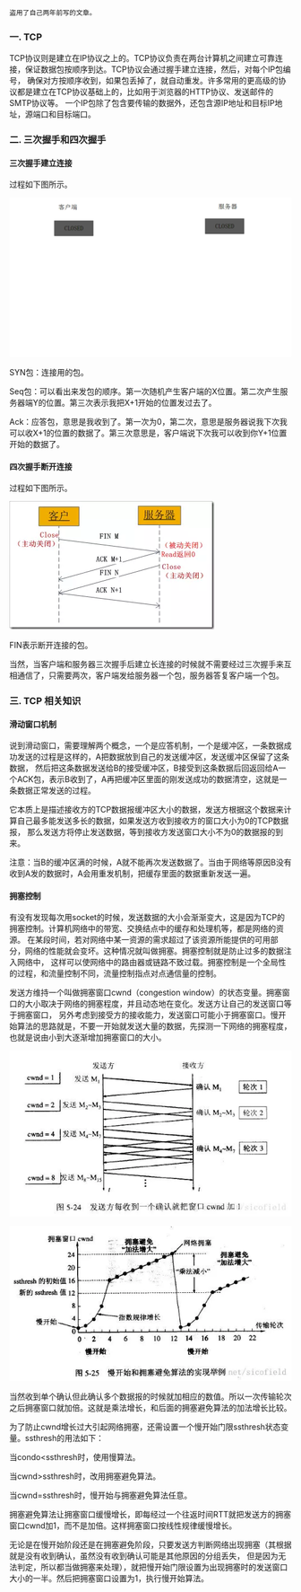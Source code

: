
    盗用了自己两年前写的文章。

### 一. TCP

 TCP协议则是建立在IP协议之上的。TCP协议负责在两台计算机之间建立可靠连接，保证数据包按顺序到达。TCP协议会通过握手建立连接，然后，对每个IP包编号，
 确保对方按顺序收到，如果包丢掉了，就自动重发。许多常用的更高级的协议都是建立在TCP协议基础上的，比如用于浏览器的HTTP协议、发送邮件的SMTP协议等。
 一个IP包除了包含要传输的数据外，还包含源IP地址和目标IP地址，源端口和目标端口。

### 二. 三次握手和四次握手

 #### 三次握手建立连接

 过程如下图所示。

 ![layout viewport](/img/tcp-1.gif)

 SYN包：连接用的包。

 Seq包：可以看出来发包的顺序。第一次随机产生客户端的X位置。第二次产生服务器端Y的位置。第三次表示我把X+1开始的位置发过去了。

 Ack：应答包，意思是我收到了。第一次为0，第二次，意思是服务器说我下次我可以收X+1的位置的数据了。第三次意思是，客户端说下次我可以收到你Y+1位置开始的数据了。

 #### 四次握手断开连接

 过程如下图所示。

 ![layout viewport](/img/tcp-2.webp)

 FIN表示断开连接的包。

 当然，当客户端和服务器三次握手后建立长连接的时候就不需要经过三次握手来互相通信了，只需要两次，客户端发给服务器一个包，服务器答复客户端一个包。

### 三. TCP 相关知识

 #### 滑动窗口机制

 说到滑动窗口，需要理解两个概念，一个是应答机制，一个是缓冲区，一条数据成功发送的过程是这样的，A把数据放到自己的发送缓冲区，发送缓冲区保留了这条数据，
 然后把这条数据发送给B的接受缓冲区，B接受到这条数据后回返回给A一个ACK包，表示B收到了，A再把缓冲区里面的刚发送成功的数据清空，这就是一条数据正常发送的过程。

 它本质上是描述接收方的TCP数据报缓冲区大小的数据，发送方根据这个数据来计算自己最多能发送多长的数据，如果发送方收到接收方的窗口大小为0的TCP数据报，
 那么发送方将停止发送数据，等到接收方发送窗口大小不为0的数据报的到来。

 注意：当B的缓冲区满的时候，A就不能再次发送数据了。当由于网络等原因B没有收到A发的数据时，A会用重发机制，把缓存里面的数据重新发送一遍。

 #### 拥塞控制

 有没有发现每次用socket的时候，发送数据的大小会渐渐变大，这是因为TCP的拥塞控制。计算机网络中的带宽、交换结点中的缓存和处理机等，都是网络的资源。
 在某段时间，若对网络中某一资源的需求超过了该资源所能提供的可用部分，网络的性能就会变坏。这种情况就叫做拥塞。拥塞控制就是防止过多的数据注入网络中，
 这样可以使网络中的路由器或链路不致过载。拥塞控制是一个全局性的过程，和流量控制不同，流量控制指点对点通信量的控制。

 发送方维持一个叫做拥塞窗口cwnd（congestion window）的状态变量。拥塞窗口的大小取决于网络的拥塞程度，并且动态地在变化。发送方让自己的发送窗口等于拥塞窗口，
 另外考虑到接受方的接收能力，发送窗口可能小于拥塞窗口。慢开始算法的思路就是，不要一开始就发送大量的数据，先探测一下网络的拥塞程度，也就是说由小到大逐渐增加拥塞窗口的大小。

 ![layout viewport](/img/tcp-3.webp)

 ![layout viewport](/img/tcp-4.webp)

 当然收到单个确认但此确认多个数据报的时候就加相应的数值。所以一次传输轮次之后拥塞窗口就加倍。这就是乘法增长，和后面的拥塞避免算法的加法增长比较。

 为了防止cwnd增长过大引起网络拥塞，还需设置一个慢开始门限ssthresh状态变量。ssthresh的用法如下：

 当condo<ssthresh时，使用慢算法。

 当cwnd>ssthresh时，改用拥塞避免算法。

 当cwnd=ssthresh时，慢开始与拥塞避免算法任意。

 拥塞避免算法让拥塞窗口缓慢增长，即每经过一个往返时间RTT就把发送方的拥塞窗口cwnd加1，而不是加倍。这样拥塞窗口按线性规律缓慢增长。

 无论是在慢开始阶段还是在拥塞避免阶段，只要发送方判断网络出现拥塞（其根据就是没有收到确认，虽然没有收到确认可能是其他原因的分组丢失，
 但是因为无法判定，所以都当做拥塞来处理），就把慢开始门限设置为出现拥塞时的发送窗口大小的一半。然后把拥塞窗口设置为1，执行慢开始算法。
